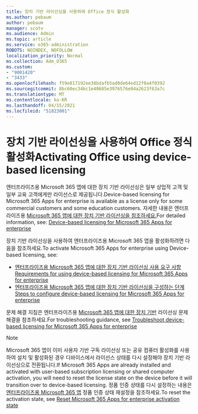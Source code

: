 ```yaml
---
title: 장치 기반 라이선싱을 사용하여 Office 정식 활성화
ms.author: pebaum
author: pebaum
manager: scotv
ms.audience: Admin
ms.topic: article
ms.service: o365-administration
ROBOTS: NOINDEX, NOFOLLOW
localization_priority: Normal
ms.collection: Adm_O365
ms.custom:
- "9001420"
- "3433"
ms.openlocfilehash: f59e817192ee38bdafb5ad0de64ed12f0a4f0392
ms.sourcegitcommit: 8bc60ec34bc1e40685e3976576e04a2623f63a7c
ms.translationtype: MT
ms.contentlocale: ko-KR
ms.lasthandoff: 04/15/2021
ms.locfileid: "51823001"
---
```

# <a name="activating-office-using-device-based-licensing"></a><span data-ttu-id="a27e6-102">장치 기반 라이선싱을 사용하여 Office 정식 활성화</span><span class="sxs-lookup"><span data-stu-id="a27e6-102">Activating Office using device-based licensing</span></span>

<span data-ttu-id="a27e6-103">엔터프라이즈용 Microsoft 365 앱에 대한 장치 기반 라이선싱은 일부 상업적 고객 및 일부 교육 고객에게만 라이선스로 제공됩니다.</span><span class="sxs-lookup"><span data-stu-id="a27e6-103">Device-based licensing for Microsoft 365 Apps for enterprise is available as a license only for some commercial customers and some education customers.</span></span> <span data-ttu-id="a27e6-104">자세한 내용은 엔터프라이즈용 [Microsoft 365 앱에 대한 장치 기반 라이선싱을 참조하세요.](https://docs.microsoft.com/deployoffice/device-based-licensing)</span><span class="sxs-lookup"><span data-stu-id="a27e6-104">For detailed information, see: [Device-based licensing for Microsoft 365 Apps for enterprise](https://docs.microsoft.com/deployoffice/device-based-licensing)</span></span>

<span data-ttu-id="a27e6-105">장치 기반 라이선싱을 사용하여 엔터프라이즈용 Microsoft 365 앱을 활성화하려면 다음을 참조하세요.</span><span class="sxs-lookup"><span data-stu-id="a27e6-105">To activate Microsoft 365 Apps for enterprise using Device-based licensing, see:</span></span>

- [<span data-ttu-id="a27e6-106">엔터프라이즈용 Microsoft 365 앱에 대한 장치 기반 라이선싱 사용 요구 사항</span><span class="sxs-lookup"><span data-stu-id="a27e6-106">Requirements for using device-based licensing for Microsoft 365 Apps for enterprise</span></span>](https://docs.microsoft.com/deployoffice/device-based-licensing#requirements-for-using-device-based-licensing-for-microsoft-365-apps-for-enterprise)
- [<span data-ttu-id="a27e6-107">엔터프라이즈용 Microsoft 365 앱에 대한 장치 기반 라이선싱을 구성하는 단계</span><span class="sxs-lookup"><span data-stu-id="a27e6-107">Steps to configure device-based licensing for Microsoft 365 Apps for enterprise</span></span>](https://docs.microsoft.com/deployoffice/device-based-licensing#steps-to-configure-device-based-licensing-for-microsoft-365-apps-for-enterprise)

<span data-ttu-id="a27e6-108">문제 해결 지침은 엔터프라이즈용 [Microsoft 365 앱에 대한 장치 기반](https://docs.microsoft.com/deployoffice/device-based-licensing#troubleshoot-device-based-licensing-for-microsoft-365-apps-for-enterprise) 라이선싱 문제 해결을 참조하세요.</span><span class="sxs-lookup"><span data-stu-id="a27e6-108">For troubleshooting guidance, see [Troubleshoot device-based licensing for Microsoft 365 Apps for enterprise](https://docs.microsoft.com/deployoffice/device-based-licensing#troubleshoot-device-based-licensing-for-microsoft-365-apps-for-enterprise)</span></span>

> [!NOTE]
> <span data-ttu-id="a27e6-109">Microsoft 365 앱이 이미 사용자 기반 구독 라이선싱 또는 공유 컴퓨터 활성화를 사용하여 설치 및 활성화된 경우 디바이스에서 라이선스 상태를 다시 설정해야 장치 기반 라이선싱으로 전환됩니다.</span><span class="sxs-lookup"><span data-stu-id="a27e6-109">If Microsoft 365 Apps are already installed and activated with user-based subscription licensing or shared computer activation, you will need to reset the license state on the device before it will transition over to device-based licensing.</span></span> <span data-ttu-id="a27e6-110">정품 인증 상태를 다시 설정하는 내용은 [엔터프라이즈용 Microsoft 365 앱](https://docs.microsoft.com/office/troubleshoot/activation/reset-office-365-proplus-activation-state) 정품 인증 상태 재설정을 참조하세요.</span><span class="sxs-lookup"><span data-stu-id="a27e6-110">To reset the activation state, see [Reset Microsoft 365 Apps for enterprise activation state](https://docs.microsoft.com/office/troubleshoot/activation/reset-office-365-proplus-activation-state)</span></span>
